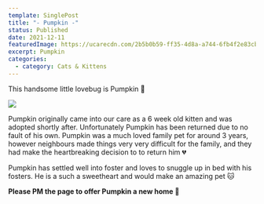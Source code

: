 ```yaml
---
template: SinglePost
title: "- Pumpkin -"
status: Published
date: 2021-12-11
featuredImage: https://ucarecdn.com/2b5b0b59-ff35-4d8a-a744-6fb4f2e83cbd/-/crop/679x361/0,118/-/preview/
excerpt: Pumpkin
categories:
  - category: Cats & Kittens
---
```

 
This handsome little lovebug is Pumpkin 🎃

![](https://ucarecdn.com/b06ac310-fd82-48a2-a65e-44e589ab07e9/)

Pumpkin originally came into our care as a 6 week old kitten and was adopted shortly after. Unfortunately Pumpkin has been returned due to no fault of his own. Pumpkin was a much loved family pet for around 3 years,  however neighbours made things very very difficult for the family, and they had make the heartbreaking decision to to return him 💔

Pumpkin has settled well into foster and loves to snuggle up in bed with his fosters. He is a such a sweetheart and would make an amazing pet 🐱

**Please PM the page to offer Pumpkin a new home 🏡**